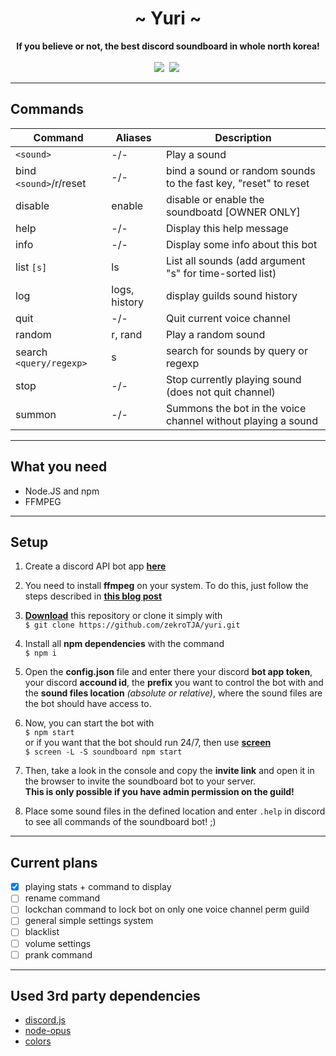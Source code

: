 <div align="center">
     <h1>~ Yuri ~</h1>
     <strong>If you believe or not, the best discord soundboard in whole north korea!</strong><br><br>
     <a href="" ><img src="https://img.shields.io/github/commit-activity/y/zekroTJA/yuri.svg" /></a>&nbsp;
     <a href="" ><img src="https://img.shields.io/github/languages/top/zekroTJA/yuri.svg" /></a>&nbsp;
</div>

---

## Commands

**Command** | **Aliases** | **Description**                                                      
|----|----|----|                                                                                 
| `<sound>` | -/- | Play a sound |                                                                 
| bind `<sound>`/r/reset | -/- | bind a sound or random sounds to the fast key, "reset" to reset | 
| disable | enable | disable or enable the soundboatd [OWNER ONLY] |                             
| help | -/- | Display this help message |                                                       
| info | -/- | Display some info about this bot |                                                
| list `[s]` | ls | List all sounds (add argument "s" for time-sorted list) |                      
| log | logs, history | display guilds sound history |                                           
| quit | -/- | Quit current voice channel |                                                      
| random | r, rand | Play a random sound |                                                       
| search `<query/regexp>` | s | search for sounds by query or regexp |                             
| stop | -/- | Stop currently playing sound (does not quit channel) |                            
| summon | -/- | Summons the bot in the voice channel without playing a sound |

---

## What you need

- Node.JS and npm
- FFMPEG

---

## Setup

1. Create a discord API bot app **[here](http://discordapp.com/developers/applications/me)**


2. You need to install **ffmpeg** on your system. To do this, just follow the steps described in [**this blog post**](https://superuser.com/questions/286675/how-to-install-ffmpeg-on-debian#865744)


3. **[Download](https://github.com/zekroTJA/yuri/archive/master.zip)** this repository or clone it simply with<br>
`$ git clone https://github.com/zekroTJA/yuri.git`


4. Install all **npm dependencies** with the command<br>
`$ npm i`


5. Open the **config.json** file and enter there your discord **bot app token**, your discord **accound id**, the **prefix** you want to control the bot with and the **sound files location** *(absolute or relative)*, where the sound files are the bot should have access to.


6. Now, you can start the bot with<br>
`$ npm start`<br>
or if you want that the bot should run 24/7, then use [**screen**](https://linux.die.net/man/1/screen)<br>
`$ screen -L -S soundboard npm start`


7. Then, take a look in the console and copy the **invite link** and open it in the browser to invite the soundboard bot to your server.<br>
**This is only possible if you have admin permission on the guild!**


8. Place some sound files in the defined location and enter `.help` in discord to see all commands of the soundboard bot! ;)                  


---

## Current plans

- [x] playing stats + command to display
- [ ] rename command
- [ ] lockchan command to lock bot on only one voice channel perm guild
- [ ] general simple settings system
- [ ] blacklist
- [ ] volume settings
- [ ] prank command

---

## Used 3rd party dependencies

- [discord.js](https://github.com/hydrabolt/discord.js)
- [node-opus](https://github.com/Rantanen/node-opus)
- [colors](https://github.com/Marak/colors.js)
